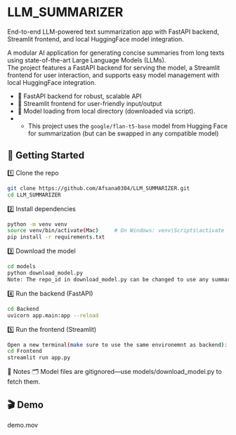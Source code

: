 # LLM_SUMMARIZER
End-to-end LLM-powered text summarization app with FastAPI backend, Streamlit frontend, and local HuggingFace model integration.

A modular AI application for generating concise summaries from long texts using state-of-the-art Large Language Models (LLMs).  
The project features a FastAPI backend for serving the model, a Streamlit frontend for user interaction, and supports easy model management with local HuggingFace integration.

- 🔄 FastAPI backend for robust, scalable API
- 📝 Streamlit frontend for user-friendly input/output
- 🤗 Model loading from local directory (downloaded via script).
- - This project uses the `google/flan-t5-base` model from Hugging Face for summarization (but can be swapped in any compatible model)
    
## 🚀 Getting Started

1️⃣ Clone the repo
```bash
git clone https://github.com/Afsana0304/LLM_SUMMARIZER.git
cd LLM_SUMMARIZER
```

2️⃣ Install dependencies
```bash
python -m venv venv
source venv/bin/activate(Mac)     # On Windows: venv\Scripts\activate
pip install -r requirements.txt
```
3️⃣ Download the model
```bash
cd models
python download_model.py    
Note: The repo_id in download_model.py can be changed to use any summarization model from Hugging Face.
```

4️⃣ Run the backend (FastAPI)
```bash
cd Backend
uvicorn app.main:app --reload
```

5️⃣ Run the frontend (Streamlit)
```bash
Open a new terminal(make sure to use the same environemnt as backend):
cd Frontend
streamlit run app.py
```

🔖 Notes
🗂️ Model files are gitignored—use models/download_model.py to fetch them.


## 🎬 Demo
demo.mov


